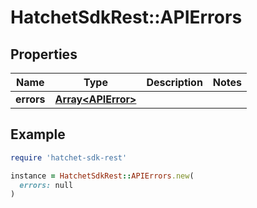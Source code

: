 # HatchetSdkRest::APIErrors

## Properties

| Name | Type | Description | Notes |
| ---- | ---- | ----------- | ----- |
| **errors** | [**Array&lt;APIError&gt;**](APIError.md) |  |  |

## Example

```ruby
require 'hatchet-sdk-rest'

instance = HatchetSdkRest::APIErrors.new(
  errors: null
)
```

